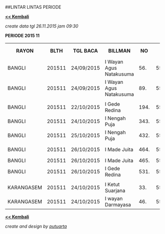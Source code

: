 ##LINTAR LINTAS PERIODE

**[<< Kembali](http://areabatur.github.io/3mm.3atur/)**

_create data tgl 26.11.2015 jam 09:30_

**PERIODE 2015 11**
<table><tbody><tr><th>RAYON</th><th>BLTH</th><th>TGL BACA</th><th>BILLMAN</th><th>NO</th><th>IDPEL</th><th>NOMETER</th><th>NAMA PELANGGAN</th><th>TARIF</th><th>DAYA</th><th>RBM</th></tr><tr><td>BANGLI</td><td>201511</td><td>24/09/2015</td><td>I Wayan Agus Natakusuma</td><td>56.</td><td>&nbsp;551420017634&nbsp;</td><td>&nbsp;32109986995&nbsp;</td><td>I NENGAH DELSAN</td><td>R1T</td><td>450</td><td>55220NBFA</td></tr><tr><td>BANGLI</td><td>201511</td><td>24/09/2015</td><td>I Wayan Agus Natakusuma</td><td>89.</td><td>&nbsp;552200988794&nbsp;</td><td>&nbsp;34042627926&nbsp;</td><td>I KETUT GINTEN</td><td>R1T</td><td>900</td><td>55220NBFA</td></tr><tr><td> </td><td> </td><td> </td><td> </td><td> </td><td> </td><td> </td><td> </td><td> </td><td> </td><td> </td></tr><tr><td>BANGLI</td><td>201511</td><td>22/10/2015</td><td>I Gede Redina</td><td>194.</td><td>&nbsp;552200898355&nbsp;</td><td>&nbsp;14001158873&nbsp;</td><td>ANGGA ARI ATMAJA</td><td>R1T</td><td>900</td><td>55220NBAA</td></tr><tr><td>BANGLI</td><td>201511</td><td>24/10/2015</td><td>I Nengah Puja</td><td>343.</td><td>&nbsp;552200949496&nbsp;</td><td>&nbsp;34030078553&nbsp;</td><td>I KETUT BUDIASA</td><td>R1T</td><td>900</td><td>55220NAFA</td></tr><tr><td>BANGLI</td><td>201511</td><td>25/10/2015</td><td>I Nengah Puja</td><td>432.</td><td>&nbsp;552200891686&nbsp;</td><td>&nbsp;46001507469&nbsp;</td><td>I WAYAN PUJA</td><td>R1T</td><td>450</td><td>55220NAFB</td></tr><tr><td>BANGLI</td><td>201511</td><td>26/10/2015</td><td>I Made Juita</td><td>464.</td><td>&nbsp;551420096233&nbsp;</td><td>&nbsp;32015740338&nbsp;</td><td>I JERO ARIANI</td><td>R1T</td><td>1300</td><td>55220NBDA</td></tr><tr><td>BANGLI</td><td>201511</td><td>26/10/2015</td><td>I Made Juita</td><td>465.</td><td>&nbsp;551420096257&nbsp;</td><td>&nbsp;34016076076&nbsp;</td><td>I JERO REDIP</td><td>R1T</td><td>1300</td><td>55220NBDA</td></tr><tr><td>BANGLI</td><td>201511</td><td>26/10/2015</td><td>I Gede Redina</td><td>531.</td><td>&nbsp;551420033005&nbsp;</td><td>&nbsp;14031607964&nbsp;</td><td>INYOMAN MADRA</td><td>R1T</td><td>450</td><td>55220NBAA</td></tr><tr><td> </td><td> </td><td> </td><td> </td><td> </td><td> </td><td> </td><td> </td><td> </td><td> </td><td> </td></tr><tr><td>KARANGASEM</td><td>201511</td><td>24/10/2015</td><td>I Ketut Suarjana</td><td>33.</td><td>&nbsp;552300461343&nbsp;</td><td>&nbsp;34016087834&nbsp;</td><td>I NENGAH SUMERTA</td><td>R1T</td><td>900</td><td>55230PCJA</td></tr><tr><td>KARANGASEM</td><td>201511</td><td>24/10/2015</td><td>I wayan Darmayasa</td><td>46.</td><td>&nbsp;552300474555&nbsp;</td><td>&nbsp;34016318361&nbsp;</td><td>I NYOMAN GEDE ARUM</td><td>R1T</td><td>900</td><td>55230PBBA</td></tr></tbody></table>



**[<< Kembali](http://areabatur.github.io/3mm.3atur/)**

_create and design by [putuarta](mailto:putuarta@gmail.com)_

